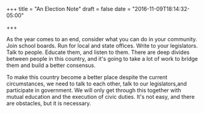 +++
title = "An Election Note"
draft = false
date = "2016-11-09T18:14:32-05:00"

+++

As the year comes to an end, consider what you can do in your community. Join school boards. Run for local and state offices. Write to your legislators. Talk to people. Educate them, and listen to them. There are deep divides between people in this country, and it's going to take a lot of work to bridge them and build a better consensus. 

To make this country become a better place despite the current circumstances, we need to talk to each other, talk to our legislators,and participate in government. We will only get through this together with mutual education and the execution of civic duties. It's not easy, and there are obstacles, but it is necessary.

